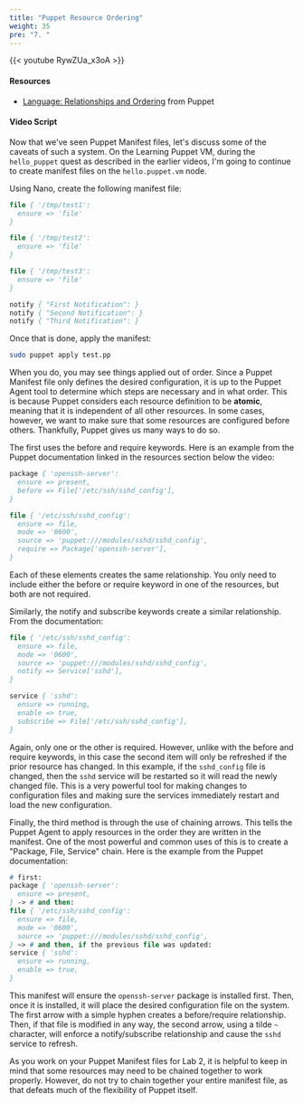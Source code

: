 ```yaml
---
title: "Puppet Resource Ordering"
weight: 35
pre: "7. "
---
```


{{< youtube RywZUa_x3oA >}}

#### Resources

* [Language: Relationships and Ordering](https://puppet.com/docs/puppet/5.5/lang_relationships.html) from Puppet

#### Video Script

Now that we've seen Puppet Manifest files, let's discuss some of the caveats of such a system. On the Learning Puppet VM, during the `hello_puppet` quest as described in the earlier videos, I'm going to continue to create manifest files on the `hello.puppet.vm` node.

Using Nano, create the following manifest file:

```pp
file { '/tmp/test1':
  ensure => 'file'
}

file { '/tmp/test2':
  ensure => 'file'
}

file { '/tmp/test3':
  ensure => 'file'
}

notify { "First Notification": }
notify { "Second Notification": }
notify { "Third Notification": }
```

Once that is done, apply the manifest:

```bash
sudo puppet apply test.pp
```

When you do, you may see things applied out of order. Since a Puppet Manifest file only defines the desired configuration, it is up to the Puppet Agent tool to determine which steps are necessary and in what order. This is because Puppet considers each resource definition to be **atomic**, meaning that it is independent of all other resources. In some cases, however, we want to make sure that some resources are configured before others. Thankfully, Puppet gives us many ways to do so.

The first uses the before and require keywords. Here is an example from the Puppet documentation linked in the resources section below the video:

```pp
package { 'openssh-server':
  ensure => present,
  before => File['/etc/ssh/sshd_config'],
}

file { '/etc/ssh/sshd_config':
  ensure => file,
  mode => '0600',
  source => 'puppet:///modules/sshd/sshd_config',
  require => Package['openssh-server'],
}
```

Each of these elements creates the same relationship. You only need to include either the before or require keyword in one of the resources, but both are not required.

Similarly, the notify and subscribe keywords create a similar relationship. From the documentation:

```pp
file { '/etc/ssh/sshd_config':
  ensure => file,
  mode => '0600',
  source => 'puppet:///modules/sshd/sshd_config',
  notify => Service['sshd'],
}

service { 'sshd':
  ensure => running,
  enable => true,
  subscribe => File['/etc/ssh/sshd_config'],
}
```

Again, only one or the other is required. However, unlike with the before and require keywords, in this case the second item will only be refreshed if the prior resource has changed. In this example, if the `sshd_config` file is changed, then the `sshd` service will be restarted so it will read the newly changed file. This is a very powerful tool for making changes to configuration files and making sure the services immediately restart and load the new configuration.

Finally, the third method is through the use of chaining arrows. This tells the Puppet Agent to apply resources in the order they are written in the manifest. One of the most powerful and common uses of this is to create a "Package, File, Service" chain. Here is the example from the Puppet documentation:

```pp
# first:
package { 'openssh-server':
  ensure => present,
} -> # and then:
file { '/etc/ssh/sshd_config':
  ensure => file,
  mode => '0600',
  source => 'puppet:///modules/sshd/sshd_config',
} ~> # and then, if the previous file was updated:
service { 'sshd':
  ensure => running,
  enable => true,
}
```

This manifest will ensure the `openssh-server` package is installed first. Then, once it is installed, it will place the desired configuration file on the system. The first arrow with a simple hyphen creates a before/require relationship. Then, if that file is modified in any way, the second arrow, using a tilde `~` character, will enforce a notify/subscribe relationship and cause the `sshd` service to refresh.

As you work on your Puppet Manifest files for Lab 2, it is helpful to keep in mind that some resources may need to be chained together to work properly. However, do not try to chain together your entire manifest file, as that defeats much of the flexibility of Puppet itself.

